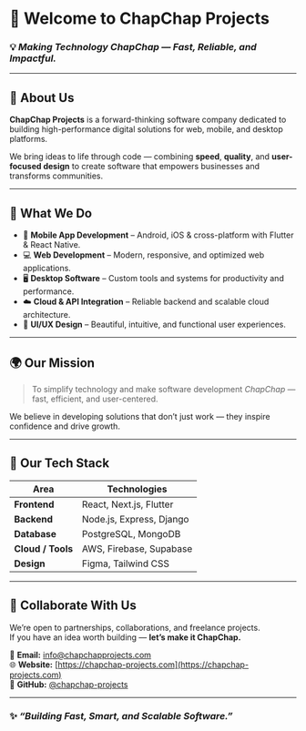 # 🚀 Welcome to ChapChap Projects

### 💡 *Making Technology ChapChap — Fast, Reliable, and Impactful.*

---

## 🧭 About Us
**ChapChap Projects** is a forward-thinking software company dedicated to building high-performance digital solutions for web, mobile, and desktop platforms.

We bring ideas to life through code — combining **speed**, **quality**, and **user-focused design** to create software that empowers businesses and transforms communities.

---

## 🧠 What We Do
- 📱 **Mobile App Development** – Android, iOS & cross-platform with Flutter & React Native.  
- 💻 **Web Development** – Modern, responsive, and optimized web applications.  
- 🖥️ **Desktop Software** – Custom tools and systems for productivity and performance.  
- ☁️ **Cloud & API Integration** – Reliable backend and scalable cloud architecture.  
- 🎨 **UI/UX Design** – Beautiful, intuitive, and functional user experiences.

---

## 🌍 Our Mission
> To simplify technology and make software development *ChapChap* — fast, efficient, and user-centered.

We believe in developing solutions that don’t just work — they inspire confidence and drive growth.

---

## 🧩 Our Tech Stack
| Area | Technologies |
|------|---------------|
| **Frontend** | React, Next.js, Flutter |
| **Backend** | Node.js, Express, Django |
| **Database** | PostgreSQL, MongoDB |
| **Cloud / Tools** | AWS, Firebase, Supabase |
| **Design** | Figma, Tailwind CSS |

---

## 🤝 Collaborate With Us
We’re open to partnerships, collaborations, and freelance projects.  
If you have an idea worth building — **let’s make it ChapChap.**

📧 **Email:** info@chapchapprojects.com  
🌐 **Website:** [https://chapchap-projects.com](https://chapchap-projects.com)  
💼 **GitHub:** [@chapchap-projects](https://github.com/chapchap-projects)

---

### ✨ *“Building Fast, Smart, and Scalable Software.”*
